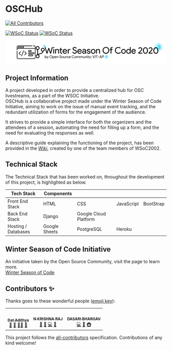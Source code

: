 # OSCHub
<!-- ALL-CONTRIBUTORS-BADGE:START - Do not remove or modify this section -->
[![All Contributors](https://img.shields.io/badge/all_contributors-3-orange.svg?style=flat-square)](#contributors-)
<!-- ALL-CONTRIBUTORS-BADGE:END -->

[![WSoC Status](https://img.shields.io/badge/WSoC-2020-green)](https://wsoc.oscvitap.org)
[![WSoC Status](https://img.shields.io/badge/WSoC-2021-blue)](https://wsoc.oscvitap.org)

<p align="center">
    <img src="assets/Logo-White-Header.png" alt="wsoc logo">
</p>

Project Information
---

A project developed in order to provide a centralized hub for OSC livestreams, as a part of the WSOC Initiative.\
OSCHub is a collaborative project made under the Winter Season of Code Initiative, aiming to work on the issue of manual event tracking, and the redundant utilization of forms for the engagement of the audience.

It strives to provide a simple interface for both the organizers and the attendees of a session, automating the need for filling up a form, and the need for evaluating the responses as well.

A descriptive guide explaining the functioning of the project, has been provided in the [Wiki](https://github.com/Open-Source-Community-VIT-AP/oschub/wiki), created by one of the team members of WSoC2002.

Technical Stack
---

The Technical Stack that has been worked on, throughout the development of this project, is highlighted as below.

| Tech Stack | Components |  |  |  |
|---|---|---|---|---|
| Front End Stack | HTML | CSS | JavaScript | BootStrap |
| Back End Stack | Django | Google Cloud Platform |  |  |
| Hosting / Databases | Google Sheets | PostgreSQL | Heroku |  |

Winter Season of Code Initiative
---

An initiative taken by the Open Source Community, visit the page to learn more.\
[Winter Season of Code](https://wsoc.oscvitap.org)

## Contributors ✨

Thanks goes to these wonderful people ([emoji key](https://allcontributors.org/docs/en/emoji-key)):

<!-- ALL-CONTRIBUTORS-LIST:START - Do not remove or modify this section -->
<!-- prettier-ignore-start -->
<!-- markdownlint-disable -->
<table>
  <tr>
    <td align="center"><a href="http://dat-adi.github.io/tech-portfolio/"><img src="https://avatars.githubusercontent.com/u/31721284?v=4?s=100" width="100px;" alt=""/><br /><sub><b>Dat Adithya</b></sub></a><br /><a href="#design-dat-adi" title="Design">🎨</a> <a href="https://github.com/Open-Source-Community-VIT-AP/oschub/commits?author=dat-adi" title="Documentation">📖</a> <a href="#mentoring-dat-adi" title="Mentoring">🧑‍🏫</a> <a href="#projectManagement-dat-adi" title="Project Management">📆</a></td>
    <td align="center"><a href="https://github.com/kode-logger"><img src="https://avatars.githubusercontent.com/u/55313761?v=4?s=100" width="100px;" alt=""/><br /><sub><b>N KRISHNA RAJ</b></sub></a><br /><a href="https://github.com/Open-Source-Community-VIT-AP/oschub/commits?author=kode-logger" title="Documentation">📖</a> <a href="https://github.com/Open-Source-Community-VIT-AP/oschub/issues?q=author%3Akode-logger" title="Bug reports">🐛</a> <a href="https://github.com/Open-Source-Community-VIT-AP/oschub/commits?author=kode-logger" title="Code">💻</a> <a href="#maintenance-kode-logger" title="Maintenance">🚧</a></td>
    <td align="center"><a href="https://github.com/bhargavd2"><img src="https://avatars.githubusercontent.com/u/71269394?v=4?s=100" width="100px;" alt=""/><br /><sub><b>DASARI BHARGAV</b></sub></a><br /><a href="https://github.com/Open-Source-Community-VIT-AP/oschub/commits?author=bhargavd2" title="Code">💻</a> <a href="https://github.com/Open-Source-Community-VIT-AP/oschub/issues?q=author%3Abhargavd2" title="Bug reports">🐛</a> <a href="#infra-bhargavd2" title="Infrastructure (Hosting, Build-Tools, etc)">🚇</a></td>
  </tr>
</table>

<!-- markdownlint-restore -->
<!-- prettier-ignore-end -->

<!-- ALL-CONTRIBUTORS-LIST:END -->

This project follows the [all-contributors](https://github.com/all-contributors/all-contributors) specification. Contributions of any kind welcome!